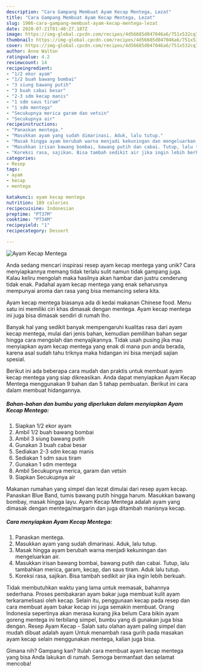 ```yaml
---
description: "Cara Gampang Membuat Ayam Kecap Mentega, Lezat"
title: "Cara Gampang Membuat Ayam Kecap Mentega, Lezat"
slug: 1986-cara-gampang-membuat-ayam-kecap-mentega-lezat
date: 2020-07-21T01:40:27.187Z
image: https://img-global.cpcdn.com/recipes/4d56685d047046a6/751x532cq70/ayam-kecap-mentega-foto-resep-utama.jpg
thumbnail: https://img-global.cpcdn.com/recipes/4d56685d047046a6/751x532cq70/ayam-kecap-mentega-foto-resep-utama.jpg
cover: https://img-global.cpcdn.com/recipes/4d56685d047046a6/751x532cq70/ayam-kecap-mentega-foto-resep-utama.jpg
author: Anne Walton
ratingvalue: 4.2
reviewcount: 14
recipeingredient:
- "1/2 ekor ayam"
- "1/2 buah bawang bombai"
- "3 siung bawang putih"
- "3 buah cabai besar"
- "2-3 sdm kecap manis"
- "1 sdm saus tiram"
- "1 sdm mentega"
- "Secukupnya merica garam dan vetsin"
- "Secukupnya air"
recipeinstructions:
- "Panaskan mentega."
- "Masukkan ayam yang sudah dimarinasi. Aduk, lalu tutup."
- "Masak hingga ayam berubah warna menjadi kekuningan dan mengeluarkan air."
- "Masukkan irisan bawang bombai, bawang putih dan cabai. Tutup, lalu tambahkan merica, garam, kecap, dan saus tiram. Aduk lalu tutup."
- "Koreksi rasa, sajikan. Bisa tambah sedikit air jika ingin lebih berkuah."
categories:
- Resep
tags:
- ayam
- kecap
- mentega

katakunci: ayam kecap mentega 
nutrition: 189 calories
recipecuisine: Indonesian
preptime: "PT37M"
cooktime: "PT34M"
recipeyield: "1"
recipecategory: Dessert

---
```



![Ayam Kecap Mentega](https://img-global.cpcdn.com/recipes/4d56685d047046a6/751x532cq70/ayam-kecap-mentega-foto-resep-utama.jpg)

Anda sedang mencari inspirasi resep ayam kecap mentega yang unik? Cara menyiapkannya memang tidak terlalu sulit namun tidak gampang juga. Kalau keliru mengolah maka hasilnya akan hambar dan justru cenderung tidak enak. Padahal ayam kecap mentega yang enak seharusnya mempunyai aroma dan rasa yang bisa memancing selera kita.

Ayam kecap mentega biasanya ada di kedai makanan Chinese food. Menu satu ini memiliki ciri khas dimasak dengan mentega. Ayam kecap mentega ini juga bisa dimasak sendiri di rumah lho.

Banyak hal yang sedikit banyak mempengaruhi kualitas rasa dari ayam kecap mentega, mulai dari jenis bahan, kemudian pemilihan bahan segar hingga cara mengolah dan menyajikannya. Tidak usah pusing jika mau menyiapkan ayam kecap mentega yang enak di mana pun anda berada, karena asal sudah tahu triknya maka hidangan ini bisa menjadi sajian spesial.


Berikut ini ada beberapa cara mudah dan praktis untuk membuat ayam kecap mentega yang siap dikreasikan. Anda dapat menyiapkan Ayam Kecap Mentega menggunakan 9 bahan dan 5 tahap pembuatan. Berikut ini cara dalam membuat hidangannya.

<!--inarticleads1-->

##### Bahan-bahan dan bumbu yang diperlukan dalam menyiapkan Ayam Kecap Mentega:

1. Siapkan 1/2 ekor ayam
1. Ambil 1/2 buah bawang bombai
1. Ambil 3 siung bawang putih
1. Gunakan 3 buah cabai besar
1. Sediakan 2-3 sdm kecap manis
1. Sediakan 1 sdm saus tiram
1. Gunakan 1 sdm mentega
1. Ambil Secukupnya merica, garam dan vetsin
1. Siapkan Secukupnya air


Makanan rumahan yang simpel dan lezat dimulai dari resep ayam kecap. Panaskan Blue Band, tumis bawang putih hingga harum. Masukkan bawang bombay, masak hingga layu. Ayam Kecap Mentega adalah ayam yang dimasak dengan mentega/margarin dan juga ditambah manisnya kecap. 

<!--inarticleads2-->

##### Cara menyiapkan Ayam Kecap Mentega:

1. Panaskan mentega.
1. Masukkan ayam yang sudah dimarinasi. Aduk, lalu tutup.
1. Masak hingga ayam berubah warna menjadi kekuningan dan mengeluarkan air.
1. Masukkan irisan bawang bombai, bawang putih dan cabai. Tutup, lalu tambahkan merica, garam, kecap, dan saus tiram. Aduk lalu tutup.
1. Koreksi rasa, sajikan. Bisa tambah sedikit air jika ingin lebih berkuah.


Tidak membutuhkan waktu yang lama untuk memasak, bahannya sederhana. Proses pembakaran ayam bakar juga membuat kulit ayam terkaramelisasi oleh kecap. Selain itu, penggunaan kecap pada resep dan cara membuat ayam bakar kecap ini juga semakin membuat. Orang Indonesia sepertinya akan merasa kurang jika belum Cara bikin ayam goreng mentega ini terbilang simpel, bumbu yang di gunakan juga bisa dengan. Resep Ayam Kecap - Salah satu olahan ayam paling simpel dan mudah dibuat adalah ayam Untuk menambah rasa gurih pada masakan ayam kecap selain menggunakan mentega, kalian juga bisa. 

Gimana nih? Gampang kan? Itulah cara membuat ayam kecap mentega yang bisa Anda lakukan di rumah. Semoga bermanfaat dan selamat mencoba!
